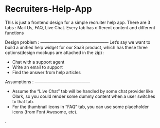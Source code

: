 # Recruiters-Help-App
This is just a frontend design for a simple recruiter help app.
There are 3 tabs : Mail Us, FAQ, Live Chat.
Every tab has different content and different functions

Design problem :
————————————————
Let’s say we want to build a unified help widget for our SaaS product, which has these three options(design mockups are attached in the zip) : 
- Chat with a support agent 
- Write an email to support 
- Find the answer from help articles
    
Assumptions : 
—————————————
 - Assume the “Live Chat” tab will be handled by some chat provider like Olark, so you could render some dummy content when a user switches to that tab. 
 - For the thumbnail icons in “FAQ” tab, you can use some placeholder icons (from Font Awesome, etc). 
     
. 


     
